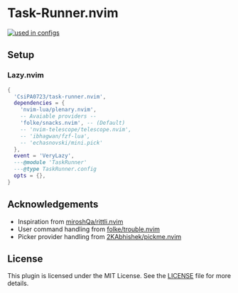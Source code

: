 # Task-Runner.nvim
<!-- markdownlint-disable MD033 -->

<a href="https://dotfyle.com/plugins/CsiPA0723/taskrunner.nvim"><img alt="used in configs" src="https://dotfyle.com/plugins/CsiPA0723/taskrunner.nvim/shield?style=for-the-badge" /></a> <!-- markdownlint-disable-line MD013 -->

## Setup

### Lazy.nvim

```lua
{
  'CsiPA0723/task-runner.nvim',
  dependencies = { 
    'nvim-lua/plenary.nvim',
    -- Avaiable providers --
    'folke/snacks.nvim', -- (Default)
    -- 'nvim-telescope/telescope.nvim',
    -- 'ibhagwan/fzf-lua',
    -- 'echasnovski/mini.pick'
  },
  event = 'VeryLazy',
  ---@module 'TaskRunner'
  ---@type TaskRunner.config
  opts = {},
}
```

## Acknowledgements

- Inspiration from [miroshQa/rittli.nvim](https://github.com/miroshQa/rittli.nvim)
- User command handling from [folke/trouble.nvim](https://github.com/folke/trouble.nvim)
- Picker provider handling from [2KAbhishek/pickme.nvim](https://github.com/2KAbhishek/pickme.nvim)

## License

This plugin is licensed under the MIT License.
See the [LICENSE](./LICENSE) file for more details.
